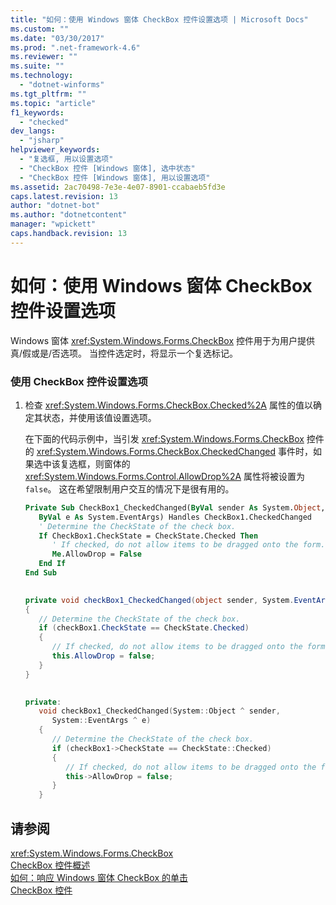 ```yaml
---
title: "如何：使用 Windows 窗体 CheckBox 控件设置选项 | Microsoft Docs"
ms.custom: ""
ms.date: "03/30/2017"
ms.prod: ".net-framework-4.6"
ms.reviewer: ""
ms.suite: ""
ms.technology: 
  - "dotnet-winforms"
ms.tgt_pltfrm: ""
ms.topic: "article"
f1_keywords: 
  - "checked"
dev_langs: 
  - "jsharp"
helpviewer_keywords: 
  - "复选框, 用以设置选项"
  - "CheckBox 控件 [Windows 窗体], 选中状态"
  - "CheckBox 控件 [Windows 窗体], 用以设置选项"
ms.assetid: 2ac70498-7e3e-4e07-8901-ccabaeb5fd3e
caps.latest.revision: 13
author: "dotnet-bot"
ms.author: "dotnetcontent"
manager: "wpickett"
caps.handback.revision: 13
---
```

# 如何：使用 Windows 窗体 CheckBox 控件设置选项
Windows 窗体 <xref:System.Windows.Forms.CheckBox> 控件用于为用户提供真\/假或是\/否选项。  当控件选定时，将显示一个复选标记。  
  
### 使用 CheckBox 控件设置选项  
  
1.  检查 <xref:System.Windows.Forms.CheckBox.Checked%2A> 属性的值以确定其状态，并使用该值设置选项。  
  
     在下面的代码示例中，当引发 <xref:System.Windows.Forms.CheckBox> 控件的 <xref:System.Windows.Forms.CheckBox.CheckedChanged> 事件时，如果选中该复选框，则窗体的 <xref:System.Windows.Forms.Control.AllowDrop%2A> 属性将被设置为 `false`。  这在希望限制用户交互的情况下是很有用的。  
  
    ```vb  
    Private Sub CheckBox1_CheckedChanged(ByVal sender As System.Object, _  
       ByVal e As System.EventArgs) Handles CheckBox1.CheckedChanged  
       ' Determine the CheckState of the check box.  
       If CheckBox1.CheckState = CheckState.Checked Then  
          ' If checked, do not allow items to be dragged onto the form.  
          Me.AllowDrop = False  
       End If  
    End Sub  
  
    ```  
  
    ```csharp  
    private void checkBox1_CheckedChanged(object sender, System.EventArgs e)  
    {  
       // Determine the CheckState of the check box.  
       if (checkBox1.CheckState == CheckState.Checked)   
       {  
          // If checked, do not allow items to be dragged onto the form.  
          this.AllowDrop = false;  
       }  
    }  
  
    ```  
  
    ```cpp  
    private:  
       void checkBox1_CheckedChanged(System::Object ^ sender,  
          System::EventArgs ^ e)  
       {  
          // Determine the CheckState of the check box.  
          if (checkBox1->CheckState == CheckState::Checked)   
          {  
             // If checked, do not allow items to be dragged onto the form.  
             this->AllowDrop = false;  
          }  
       }  
    ```  
  
## 请参阅  
 <xref:System.Windows.Forms.CheckBox>   
 [CheckBox 控件概述](../../../../docs/framework/winforms/controls/checkbox-control-overview-windows-forms.md)   
 [如何：响应 Windows 窗体 CheckBox 的单击](../../../../docs/framework/winforms/controls/how-to-respond-to-windows-forms-checkbox-clicks.md)   
 [CheckBox 控件](../../../../docs/framework/winforms/controls/checkbox-control-windows-forms.md)